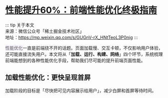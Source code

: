 # [性能提升60%：前端性能优化终极指南](https://mp.weixin.qq.com/s/GUGnV-rX_HNtTeoL3P0nig)

::: tip
关于本文<br>
来源：微信公众号「稀土掘金技术社区」<br>
地址：https://mp.weixin.qq.com/s/GUGnV-rX_HNtTeoL3P0nig
:::

<span style="background-color: #f5eefe;color: #595959">性能优化</span>一直是前端绕不开的话题。页面加载慢、交互卡顿，不仅影响用户体验，还可能直接流失用户。本文将从「**加载、运行、构建、网络**」四个环节，系统梳理前端能想到的各种性能优化手段，帮助我们尽可能的提升前端页面性能。

## 加载性能优化：更快呈现首屏

加载阶段的目标是「尽快把可见内容展示给用户」，减少白屏和首屏等待时间。